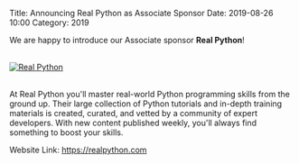 Title: Announcing Real Python as Associate Sponsor
Date: 2019-08-26 10:00
Category: 2019

We are happy to introduce our Associate sponsor **Real Python**!

<!-- PELICAN_END_SUMMARY -->
<br>
<div class="text-center">
  <a href="https://realpython.com" target="_blank">
    <img src="{static}/images/sponsors/realpython.png" alt="Real Python">
  </a>
</div>
<br>

At Real Python you'll master real-world Python programming skills from the ground up. Their large collection of Python tutorials and in-depth training materials is created, curated, and vetted by a community of expert developers. With new content published weekly, you'll always find something to boost your skills.

Website Link: <a href="https://realpython.com" target="_blank">https://realpython.com</a>

